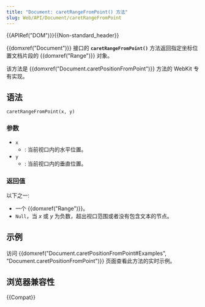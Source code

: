 ```yaml
---
title: "Document: caretRangeFromPoint() 方法"
slug: Web/API/Document/caretRangeFromPoint
---
```


{{APIRef("DOM")}}{{Non-standard_header}}

{{domxref("Document")}} 接口的 **`caretRangeFromPoint()`** 方法返回指定坐标位置文档片段的 {{domxref("Range")}} 对象。

该方法是 {{domxref("Document.caretPositionFromPoint")}} 方法的 WebKit 专有实现。

## 语法

```js-nolint
caretRangeFromPoint(x, y)
```

### 参数

- `x`
  - : 当前视口内的水平位置。
- `y`
  - : 当前视口内的垂直位置。

### 返回值

以下之一:

- 一个 {{domxref("Range")}}。
- `Null`，当 *x* 或 *y* 为负数，超出视口范围或者没有包含文本的节点。

## 示例

访问 {{domxref("Document.caretPositionFromPoint#Examples", "Document.caretPositionFromPoint")}} 页面查看此方法的实时示例。

## 浏览器兼容性

{{Compat}}
